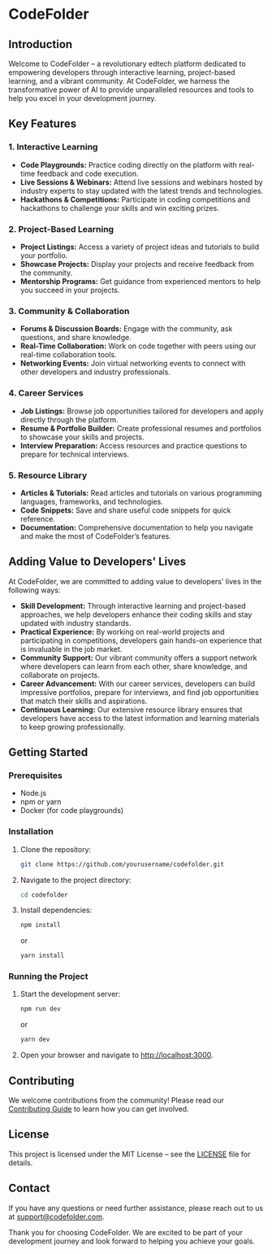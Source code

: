 # CodeFolder

## Introduction
Welcome to CodeFolder – a revolutionary edtech platform dedicated to empowering developers through interactive learning, project-based learning, and a vibrant community. At CodeFolder, we harness the transformative power of AI to provide unparalleled resources and tools to help you excel in your development journey.

## Key Features

### 1. Interactive Learning
- **Code Playgrounds:** Practice coding directly on the platform with real-time feedback and code execution.
- **Live Sessions & Webinars:** Attend live sessions and webinars hosted by industry experts to stay updated with the latest trends and technologies.
- **Hackathons & Competitions:** Participate in coding competitions and hackathons to challenge your skills and win exciting prizes.

### 2. Project-Based Learning
- **Project Listings:** Access a variety of project ideas and tutorials to build your portfolio.
- **Showcase Projects:** Display your projects and receive feedback from the community.
- **Mentorship Programs:** Get guidance from experienced mentors to help you succeed in your projects.

### 3. Community & Collaboration
- **Forums & Discussion Boards:** Engage with the community, ask questions, and share knowledge.
- **Real-Time Collaboration:** Work on code together with peers using our real-time collaboration tools.
- **Networking Events:** Join virtual networking events to connect with other developers and industry professionals.

### 4. Career Services
- **Job Listings:** Browse job opportunities tailored for developers and apply directly through the platform.
- **Resume & Portfolio Builder:** Create professional resumes and portfolios to showcase your skills and projects.
- **Interview Preparation:** Access resources and practice questions to prepare for technical interviews.

### 5. Resource Library
- **Articles & Tutorials:** Read articles and tutorials on various programming languages, frameworks, and technologies.
- **Code Snippets:** Save and share useful code snippets for quick reference.
- **Documentation:** Comprehensive documentation to help you navigate and make the most of CodeFolder’s features.

## Adding Value to Developers' Lives
At CodeFolder, we are committed to adding value to developers' lives in the following ways:

- **Skill Development:** Through interactive learning and project-based approaches, we help developers enhance their coding skills and stay updated with industry standards.
- **Practical Experience:** By working on real-world projects and participating in competitions, developers gain hands-on experience that is invaluable in the job market.
- **Community Support:** Our vibrant community offers a support network where developers can learn from each other, share knowledge, and collaborate on projects.
- **Career Advancement:** With our career services, developers can build impressive portfolios, prepare for interviews, and find job opportunities that match their skills and aspirations.
- **Continuous Learning:** Our extensive resource library ensures that developers have access to the latest information and learning materials to keep growing professionally.

## Getting Started

### Prerequisites
- Node.js
- npm or yarn
- Docker (for code playgrounds)

### Installation
1. Clone the repository:
    ```bash
    git clone https://github.com/yourusername/codefolder.git
    ```
2. Navigate to the project directory:
    ```bash
    cd codefolder
    ```
3. Install dependencies:
    ```bash
    npm install
    ```
    or
    ```bash
    yarn install
    ```

### Running the Project
1. Start the development server:
    ```bash
    npm run dev
    ```
    or
    ```bash
    yarn dev
    ```
2. Open your browser and navigate to [http://localhost:3000](http://localhost:3000).

## Contributing
We welcome contributions from the community! Please read our [Contributing Guide](CONTRIBUTING.md) to learn how you can get involved.

## License
This project is licensed under the MIT License – see the [LICENSE](LICENSE) file for details.

## Contact
If you have any questions or need further assistance, please reach out to us at [support@codefolder.com](mailto:codefolder.in@gmail.com).

Thank you for choosing CodeFolder. We are excited to be part of your development journey and look forward to helping you achieve your goals.
